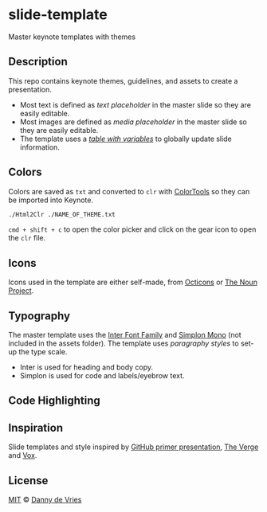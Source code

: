 # slide-template
Master keynote templates with themes

## Description

This repo contains keynote themes, guidelines, and assets to create a presentation.

* Most text is defined as *text placeholder* in the master slide so they are easily editable.
* Most images are defined as *media placeholder* in the master slide so they are easily editable.
* The template uses a *[table with variables][table]* to globally update slide information.

## Colors
Colors are saved as `txt` and converted to `clr` with [ColorTools][colortools] so they can be imported into Keynote.

```bash
./Html2Clr ./NAME_OF_THEME.txt 
```

`cmd + shift + c` to open the color picker and click on the gear icon to open the `clr` file.

## Icons
Icons used in the template are either self-made, from [Octicons][octi] or [The Noun Project][noun].

## Typography
The master template uses the [Inter Font Family][inter] and [Simplon Mono][simplon] (not included in the assets folder). The template uses *paragraphy styles* to set-up the type scale.

* Inter is used for heading and body copy.
* Simplon is used for code and labels/eyebrow text.

## Code Highlighting

## Inspiration
Slide templates and style inspired by [GitHub primer presentation][github], [The Verge][verge] and [Vox][vox].

## License
[MIT][license] © [Danny de Vries][author]


[colortools]: https://github.com/ramonpoca/ColorTools
[octi]: https://github.com/primer/octicons
[noun]: https://thenounproject.com/
[inter]: https://rsms.me/inter/
[simplon]: https://www.swisstypefaces.com/fonts/simplon/
[table]: https://primer.style/presentations/footer
[github]: https://primer.style/presentations
[verge]: https://www.youtube.com/user/TheVerge
[vox]: https://www.youtube.com/user/voxdotcom
[author]: https://github.com/dandevri
[license]: license
